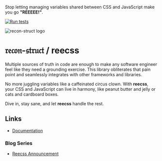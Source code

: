 Stop letting managing variables shared between CSS and JavaScript make you go
**"REEEEE!"**.

[![Run
tests](https://github.com/recon-struct/reecss/actions/workflows/run-tests.js.yml/badge.svg)](https://github.com/recon-struct/reecss/actions/workflows/run-tests.js.yml)

![recon-struct logo](https://avatars.githubusercontent.com/u/168223311?s=300)

# 𝔯𝔢𝔠𝔬𝔫-𝔰𝔱𝔯𝔲𝔠𝔱 / reecss

Multiple sources of truth in code are enough to make any software engineer feel
like they need a grounding exercise. This library obliterates that pain point
and seamlessly integrates with other frameworks and libraries.

No more juggling variables like a caffeinated circus clown. With **reecss**,
your CSS and JavaScript can live in harmony, like peanut butter and jelly or
cats and cardboard boxes.

Dive in, stay sane, and let **reecss** handle the rest.

## Links

- [Documentation](https://recon-struct.github.io/reecss/)

### Blog Series

- [Reecss Announcement](https://blog.hox.io/articles/2024-05-24)
